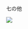 七の他

![](https://www.nta.go.jp/tmp/941882d2-3d53-48bb-a179-648fcc04ca1d/images/4930c9226bfba65e662d317cee02dbe3f5f3fa9dd3a7418ce8c3eb4e3cfb7b01.jpg)